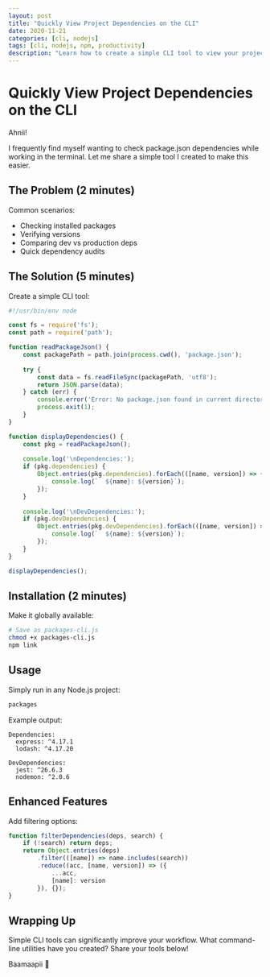 ```yaml
---
layout: post
title: "Quickly View Project Dependencies on the CLI"
date: 2020-11-21
categories: [cli, nodejs]
tags: [cli, nodejs, npm, productivity]
description: "Learn how to create a simple CLI tool to view your project's package.json dependencies directly from the terminal."
---
```


# Quickly View Project Dependencies on the CLI

Ahnii!

I frequently find myself wanting to check package.json dependencies while working in the terminal. Let me share a simple tool I created to make this easier.

## The Problem (2 minutes)

Common scenarios:
- Checking installed packages
- Verifying versions
- Comparing dev vs production deps
- Quick dependency audits

## The Solution (5 minutes)

Create a simple CLI tool:

```javascript
#!/usr/bin/env node

const fs = require('fs');
const path = require('path');

function readPackageJson() {
    const packagePath = path.join(process.cwd(), 'package.json');
    
    try {
        const data = fs.readFileSync(packagePath, 'utf8');
        return JSON.parse(data);
    } catch (err) {
        console.error('Error: No package.json found in current directory');
        process.exit(1);
    }
}

function displayDependencies() {
    const pkg = readPackageJson();
    
    console.log('\nDependencies:');
    if (pkg.dependencies) {
        Object.entries(pkg.dependencies).forEach(([name, version]) => {
            console.log(`  ${name}: ${version}`);
        });
    }
    
    console.log('\nDevDependencies:');
    if (pkg.devDependencies) {
        Object.entries(pkg.devDependencies).forEach(([name, version]) => {
            console.log(`  ${name}: ${version}`);
        });
    }
}

displayDependencies();
```

## Installation (2 minutes)

Make it globally available:

```bash
# Save as packages-cli.js
chmod +x packages-cli.js
npm link
```

## Usage

Simply run in any Node.js project:
```bash
packages
```

Example output:
```
Dependencies:
  express: ^4.17.1
  lodash: ^4.17.20

DevDependencies:
  jest: ^26.6.3
  nodemon: ^2.0.6
```

## Enhanced Features

Add filtering options:
```javascript
function filterDependencies(deps, search) {
    if (!search) return deps;
    return Object.entries(deps)
        .filter(([name]) => name.includes(search))
        .reduce((acc, [name, version]) => ({
            ...acc,
            [name]: version
        }), {});
}
```

## Wrapping Up

Simple CLI tools can significantly improve your workflow. What command-line utilities have you created? Share your tools below!

Baamaapii 👋

